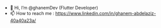 - 👋 Hi, I’m @ghanemDev (Flutter Developer)
- 📫 How to reach me : https://www.linkedin.com/in/ghanem-abdelaziz-40a40a23a/

<!---
ghanemDev/ghanemDev is a ✨ special ✨ repository because its `README.md` (this file) appears on your GitHub profile.
You can click the Preview link to take a look at your changes.
--->
